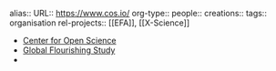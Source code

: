 alias::
URL:: https://www.cos.io/
org-type:: 
people::
creations:: 
tags:: organisation
rel-projects:: [[EFA]], [[X-Science]] 

- [Center for Open Science](https://www.cos.io/)
- [Global Flourishing Study](https://www.cos.io/gfs)
-